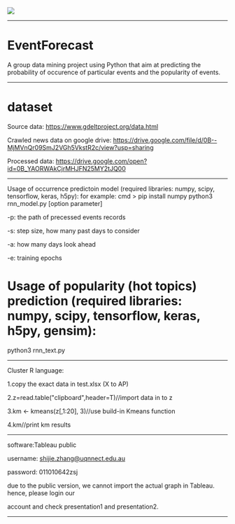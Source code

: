 <div>
<img src="https://github.com/moment-of-peace/EventForecast/blob/master/2015-event-forecast-art_0.JPG"></img>
</div>

-----------------------
# EventForecast
 A group data mining project using Python that aim at predicting the probability of occurence of particular events and the popularity of events.
****************************************************************************
# dataset
Source data: https://www.gdeltproject.org/data.html

Crawled news data on google drive: https://drive.google.com/file/d/0B--MjMVnQr09SmJ2VGh5VkstR2c/view?usp=sharing

Processed data: https://drive.google.com/open?id=0B_YAORWAkCjrMHJFN25MY2tJQ00
*****************************************************************************
Usage of occurrence predictoin model (required libraries: numpy, scipy, tensorflow, keras, h5py):
for example: cmd > pip install numpy 
python3 rnn_model.py [option parameter]

-p: the path of precessed events records

-s: step size, how many past days to consider

-a: how many days look ahead

-e: training epochs

# Usage of popularity (hot topics) prediction (required libraries: numpy, scipy, tensorflow, keras, h5py, gensim):

python3 rnn_text.py
*****************************************************************************
Cluster R language:

1.copy the exact data in test.xlsx (X to AP)

2.z=read.table("clipboard",header=T)//import data in to z

3.km <- kmeans(z[,1:20], 3)//use build-in Kmeans function

4.km//print km results

******************************************************************************
software:Tableau public

username: shijie.zhang@uqnnect.edu.au

password: 011010642zsj

due to the public version, we cannot import the actual graph in Tableau. hence, please login our

account and check presentation1 and presentation2.

*******************************************************************************

